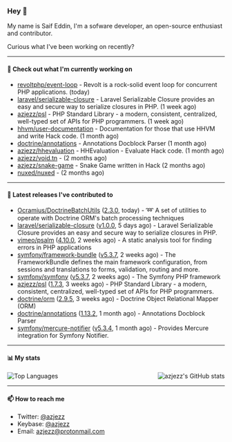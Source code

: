 ### Hey 👋

My name is Saif Eddin, I'm a sofware developer, an open-source enthusiast and contributor.

Curious what I've been working on recently?

---

#### 👷 Check out what I'm currently working on

- [revoltphp/event-loop](https://github.com/revoltphp/event-loop) - Revolt is a rock-solid event loop for concurrent PHP applications. (today)
- [laravel/serializable-closure](https://github.com/laravel/serializable-closure) - Laravel Serializable Closure provides an easy and secure way to serialize closures in PHP. (1 week ago)
- [azjezz/psl](https://github.com/azjezz/psl) - PHP Standard Library - a modern, consistent, centralized, well-typed set of APIs for PHP programmers. (1 week ago)
- [hhvm/user-documentation](https://github.com/hhvm/user-documentation) - Documentation for those that use HHVM and write Hack code. (1 month ago)
- [doctrine/annotations](https://github.com/doctrine/annotations) - Annotations Docblock Parser (1 month ago)
- [azjezz/hhevaluation](https://github.com/azjezz/hhevaluation) - HHEvaluation - Evaluate Hack code. (1 month ago)
- [azjezz/void.tn](https://github.com/azjezz/void.tn) -  (2 months ago)
- [azjezz/snake-game](https://github.com/azjezz/snake-game) - Snake Game written in Hack (2 months ago)
- [nuxed/nuxed](https://github.com/nuxed/nuxed) -  (2 months ago)

---

#### 🔭 Latest releases I've contributed to

- [Ocramius/DoctrineBatchUtils](https://github.com/Ocramius/DoctrineBatchUtils) ([2.3.0](https://github.com/Ocramius/DoctrineBatchUtils/releases/tag/2.3.0), today) - :loop: A set of utilities to operate with Doctrine ORM&#39;s batch processing techniques
- [laravel/serializable-closure](https://github.com/laravel/serializable-closure) ([v1.0.0](https://github.com/laravel/serializable-closure/releases/tag/v1.0.0), 5 days ago) - Laravel Serializable Closure provides an easy and secure way to serialize closures in PHP.
- [vimeo/psalm](https://github.com/vimeo/psalm) ([4.10.0](https://github.com/vimeo/psalm/releases/tag/4.10.0), 2 weeks ago) - A static analysis tool for finding errors in PHP applications
- [symfony/framework-bundle](https://github.com/symfony/framework-bundle) ([v5.3.7](https://github.com/symfony/framework-bundle/releases/tag/v5.3.7), 2 weeks ago) - The FrameworkBundle defines the main framework configuration, from sessions and translations to forms, validation, routing and more.
- [symfony/symfony](https://github.com/symfony/symfony) ([v5.3.7](https://github.com/symfony/symfony/releases/tag/v5.3.7), 2 weeks ago) - The Symfony PHP framework
- [azjezz/psl](https://github.com/azjezz/psl) ([1.7.3](https://github.com/azjezz/psl/releases/tag/1.7.3), 3 weeks ago) - PHP Standard Library - a modern, consistent, centralized, well-typed set of APIs for PHP programmers.
- [doctrine/orm](https://github.com/doctrine/orm) ([2.9.5](https://github.com/doctrine/orm/releases/tag/2.9.5), 3 weeks ago) - Doctrine Object Relational Mapper (ORM)
- [doctrine/annotations](https://github.com/doctrine/annotations) ([1.13.2](https://github.com/doctrine/annotations/releases/tag/1.13.2), 1 month ago) - Annotations Docblock Parser
- [symfony/mercure-notifier](https://github.com/symfony/mercure-notifier) ([v5.3.4](https://github.com/symfony/mercure-notifier/releases/tag/v5.3.4), 1 month ago) - Provides Mercure integration for Symfony Notifier.

---

#### 📊 My stats

<img align="right" alt="azjezz's GitHub stats" src="https://github-readme-stats.vercel.app/api?username=azjezz&count_private=1&show_icons=true&" />

![Top Languages](https://github-readme-stats.vercel.app/api/top-langs/?username=azjezz)

---

#### 📫 How to reach me

- Twitter: [@azjezz](https://twitter.com/azjezz)
- Keybase: [@azjezz](https://keybase.io/azjezz)
- Email: [azjezz@protonmail.com](mailto://azjezz@protonmail.com)
